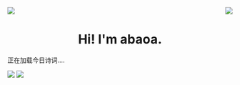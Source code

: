 <p>
  <a href="https://count.getloli.com/"><img src="https://count.getloli.com/get/@:abaoa"></a>
  <img src="https://weather-icon.journeyad.repl.co/@shenzhen?v=1" align="right">
</p>

<h1 align="center">Hi! I'm abaoa.</h1>

<span id="jinrishici-sentence">正在加载今日诗词....</span>
<script src="https://sdk.jinrishici.com/v2/browser/jinrishici.js" charset="utf-8"></script>

![](https://raw.githubusercontent.com/abaoa/github-stats-transparent/output/generated/overview.svg)
![](https://raw.githubusercontent.com/abaoa/github-stats-transparent/output/generated/languages.svg)
